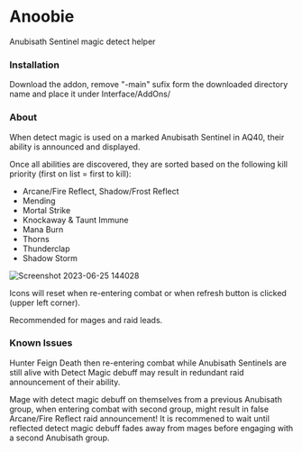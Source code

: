 # Anoobie
Anubisath Sentinel magic detect helper

### Installation

Download the addon, remove "-main" sufix form the downloaded directory name and place it under Interface/AddOns/

### About

When detect magic is used on a marked Anubisath Sentinel in AQ40, their ability is announced and displayed. 

Once all abilities are discovered, they are sorted based on the following kill priority (first on list = first to kill):
- Arcane/Fire Reflect, Shadow/Frost Reflect
- Mending
- Mortal Strike
- Knockaway & Taunt Immune
- Mana Burn
- Thorns
- Thunderclap
- Shadow Storm

![Screenshot 2023-06-25 144028](https://github.com/nerdsnoward/Anoobie/assets/134713605/33fe4a74-36ba-4d84-9760-651b7b18acf6)

Icons will reset when re-entering combat or when refresh button is clicked (upper left corner).

Recommended for mages and raid leads.

### Known Issues

Hunter Feign Death then re-entering combat while Anubisath Sentinels are still alive with Detect Magic debuff may result in redundant raid announcement of their ability.

Mage with detect magic debuff on themselves from a previous Anubisath group, when entering combat with second group, might result in false Arcane/Fire Reflect raid announcement!
It is recommened to wait until reflected detect magic debuff fades away from mages before engaging with a second Anubisath group.
